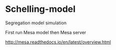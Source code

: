 # Schelling-model
Segregation model simulation

First run Mesa model then Mesa server

http://mesa.readthedocs.io/en/latest/overview.html
